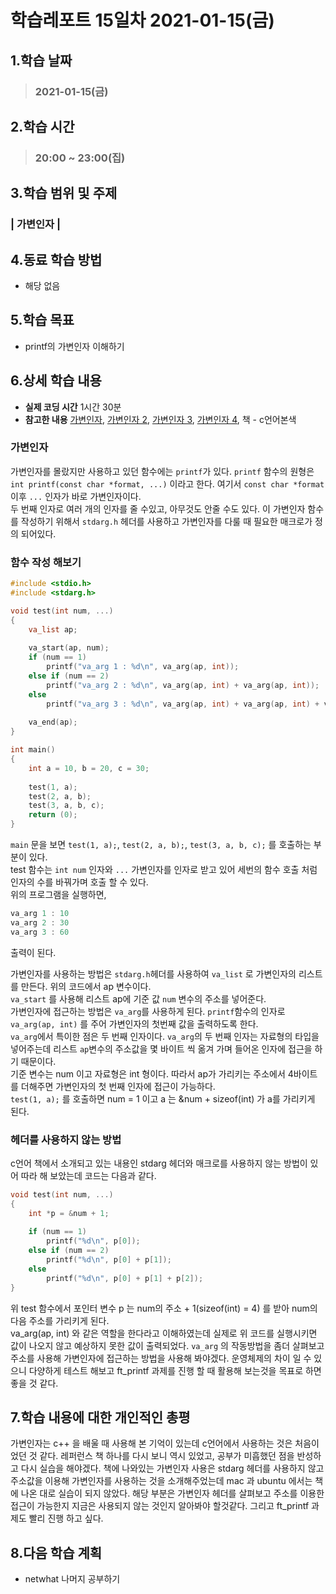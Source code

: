 # 학습레포트 15일차 2021-01-15(금)
## 1.학습 날짜
> ### 2021-01-15(금)

## 2.학습 시간
> ### 20:00 ~ 23:00(집)

## 3.학습 범위 및 주제
### | 가변인자 |

## 4.동료 학습 방법
- 해당 없음

## 5.학습 목표
- printf의 가변인자 이해하기

## 6.상세 학습 내용
- **실제 코딩 시간** 1시간 30분
- **참고한 내용** [가변인자](https://woo-dev.tistory.com/53), [가변인자 2](https://m.blog.naver.com/PostView.nhn?blogId=tipsware&logNo=221354044966&proxyReferer=https:%2F%2Fwww.google.co.jp%2F), [가변인자 3](https://dojang.io/mod/page/view.php?id=577), [가변인자 4](https://qiita.com/kurasho/items/1f6e04ab98d70b582ab7), 책 - c언어본색

### 가변인자
가변인자를 몰랐지만 사용하고 있던 함수에는 `printf`가 있다. `printf` 함수의 원형은
`int printf(const char *format, ...)` 이라고 한다. 여기서 `const char *format` 이후 `...` 인자가 바로 가변인자이다.\
두 번째 인자로 여러 개의 인자를 줄 수있고, 아무것도 안줄 수도 있다. 이 가변인자 함수를 작성하기 위해서 `stdarg.h` 헤더를 사용하고 가변인자를 다룰 때 필요한 매크로가 정의 되어있다.

### 함수 작성 해보기
```c
#include <stdio.h>
#include <stdarg.h>

void test(int num, ...)
{
    va_list ap;
    
    va_start(ap, num);
    if (num == 1)
        printf("va_arg 1 : %d\n", va_arg(ap, int));
    else if (num == 2)
        printf("va_arg 2 : %d\n", va_arg(ap, int) + va_arg(ap, int));
    else
        printf("va_arg 3 : %d\n", va_arg(ap, int) + va_arg(ap, int) + va_arg(ap, int));
    
    va_end(ap);
}

int main()
{
    int a = 10, b = 20, c = 30;
    
    test(1, a);
    test(2, a, b);
    test(3, a, b, c);
    return (0);
}
```
`main` 문을 보면 `test(1, a);`, `test(2, a, b);`, `test(3, a, b, c);` 를 호출하는 부분이 있다.\
test 함수는 `int num` 인자와 `...` 가변인자를 인자로 받고 있어 세번의 함수 호출 처럼 인자의 수를 바꿔가며 호출 할 수 있다.\
위의 프로그램을 실행하면,
```c
va_arg 1 : 10
va_arg 2 : 30
va_arg 3 : 60
```
출력이 된다.

가변인자를 사용하는 방법은 `stdarg.h`헤더를 사용하여 `va_list` 로 가변인자의 리스트를 만든다. 위의 코드에서 ap 변수이다.\
`va_start` 를 사용해 리스트 ap에 기준 값 `num` 변수의 주소를 넣어준다.\
가변인자에 접근하는 방법은 `va_arg`를 사용하게 된다. `printf`함수의 인자로 `va_arg(ap, int)` 를 주어 가변인자의 첫번째 값을 출력하도록 한다.\
`va_arg`에서 특이한 점은 두 번째 인자이다. `va_arg`의 두 번째 인자는 자료형의 타입을 넣어주는데 리스트 `ap`변수의 주소값을 몇 바이트 씩 옮겨 가며 들어온 인자에 접근을 하기 때문이다.\
기준 변수는 num 이고 자료형은 int 형이다. 따라서 ap가 가리키는 주소에서 4바이트를 더해주면 가변인자의 첫 번째 인자에 접근이 가능하다.\
`test(1, a);` 를 호출하면 num = 1 이고 a 는 &num + sizeof(int) 가 a를 가리키게 된다.

### 헤더를 사용하지 않는 방법
c언어 책에서 소개되고 있는 내용인 stdarg 헤더와 매크로를 사용하지 않는 방법이 있어 따라 해 보았는데 코드는 다음과 같다.
```c
void test(int num, ...)
{
    int *p = &num + 1;
    
    if (num == 1)
        printf("%d\n", p[0]);
    else if (num == 2)
        printf("%d\n", p[0] + p[1]);
    else
        printf("%d\n", p[0] + p[1] + p[2]);
}
```
위 test 함수에서 포인터 변수 p 는 num의 주소 + 1(sizeof(int) = 4) 를 받아 num의 다음 주소를 가리키게 된다.\
va_arg(ap, int) 와 같은 역할을 한다라고 이해하였는데 실제로 위 코드를 실행시키면 값이 나오지 않고 예상하지 못한 값이 출력되었다. `va_arg` 의 작동방법을 좀더 살펴보고 주소를 사용해 가변인자에 접근하는 방법을 사용해 봐야겠다. 운영체제의 차이 일 수 있으니 다양하게 테스트 해보고 ft_printf 과제를 진행 할 때 활용해 보는것을 목표로 하면 좋을 것 같다.

## 7.학습 내용에 대한 개인적인 총평
가변인자는 c++ 을 배울 때 사용해 본 기억이 있는데 c언어에서 사용하는 것은 처음이었던 것 같다. 레퍼런스 책 하나를 다시 보니 역시 있었고, 공부가 미흡했던 점을 반성하고 다시 실습을 해야겠다. 책에 나와있는 가변인자 사용은 stdarg 헤더를 사용하지 않고 주소값을 이용해 가변인자를 사용하는 것을 소개해주었는데 mac 과 ubuntu 에서는 책에 나온 대로 실습이 되지 않았다. 해당 부분은 가변인자 헤더를 살펴보고 주소를 이용한 접근이 가능한지 지금은 사용되지 않는 것인지 알아봐야 할것같다. 그리고 ft_printf 과제도 빨리 진행 하고 싶다.
## 8.다음 학습 계획
- netwhat 나머지 공부하기